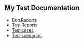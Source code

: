 ## My Test Documentation 
- [Bug Reports](https://rafalskowronski.atlassian.net/jira/software/projects/MYP/boards/10)
- [Test Reports](https://rafalskowronski.atlassian.net/jira/software/projects/MYP/boards/10)
- [Test cases](https://rafalskowronski.atlassian.net/jira/software/projects/MYP/boards/10)
- [Test scenarios](https://rafalskowronski.atlassian.net/jira/software/projects/MYP/boards/10)
